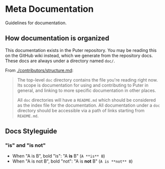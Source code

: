 # Meta Documentation

Guidelines for documentation.

## How documentation is organized

This documentation exists in the Puter repository.
You may be reading this on the GitHub wiki instead, which we generate
from the repository docs. These docs are always under a directory
named `doc/`.

From [./contributors/structure.md](./contributors/structure.md):
> The top-level `doc` directory contains the file you're reading right now.
> Its scope is documentation for using and contributing to Puter in general,
> and linking to more specific documentation in other places.
>
> All `doc` directories will have a `README.md` which should be considered as
> the index file for the documentation. All documentation under a `doc`
> directory should be accessible via a path of links starting from `README.md`.

## Docs Styleguide

### "is" and "is not"

- When "A is B", bold "is": "A **is** B" (`A **is** B`)
- When "A is not B", bold "not": "A is **not** B" (`A is **not** B`)
